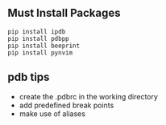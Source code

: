 ## Must Install Packages
```
pip install ipdb
pip install pdbpp
pip install beeprint
pip install pynvim
```

## pdb tips
- create the .pdbrc in the working directory
- add predefined break points
- make use of aliases